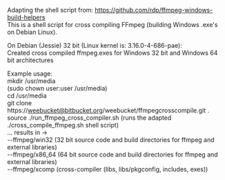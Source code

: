Adapting the shell script from:
https://github.com/rdp/ffmpeg-windows-build-helpers   
This is a shell script for cross compiling FFmpeg (building Windows .exe's on Debian Linux).   


On Debian (Jessie) 32 bit (Linux kernel is: 3.16.0-4-686-pae):   
Created cross compiled ffmpeg.exes for Windows 32 bit and Windows 64 bit architectures
      
    
Example usage:  
mkdir /usr/media   
(sudo chown user:user /usr/media)   
cd /usr/media   
git clone https://weebucket@bitbucket.org/weebucket/ffmpegcrosscompile.git .   
source ./run\_ffmpeg\_cross\_compiler.sh (runs the adapted ./cross\_compile\_ffmpeg.sh shell script)   
... results in ->   
--ffmpeg/win32 (32 bit source code and build directories for ffmpeg and external libraries)   
--ffmpeg/x86\_64 (64 bit source code and build directories for ffmpeg and external libraries)   
--ffmpeg/xcomp (cross-compiler (libs, libs/pkgconfig, includes, exes))   


